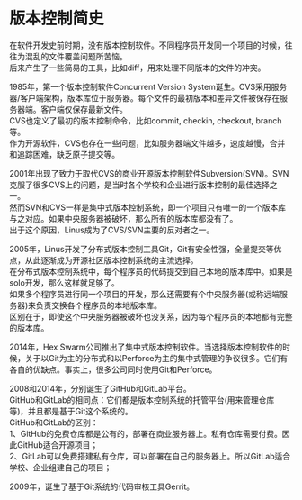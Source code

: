 # 版本控制简史
在软件开发史前时期，没有版本控制软件。不同程序员开发同一个项目的时候，往往为混乱的文件覆盖问题所苦恼。  
后来产生了一些简易的工具，比如diff，用来处理不同版本的文件的冲突。  

1985年，第一个版本控制软件Concurrent Version System诞生。CVS采用服务器/客户端架构，版本库位于服务器。每个文件的最初版本和差异文件被保存在服务器端。客户端仅保存最新文件。  
CVS也定义了最初的版本控制命令，比如commit, checkin, checkout, branch等。  
作为开源软件，CVS也存在一些问题，比如服务器端文件越多，速度越慢，合并和追踪困难，缺乏原子提交等。  

2001年出现了致力于取代CVS的商业开源版本控制软件Subversion(SVN)。SVN克服了很多CVS上的问题，是当时各个学校和企业进行版本控制的最佳选择之一。  
然而SVN和CVS一样是集中式版本控制系统，即一个项目只有唯一的一个版本库与之对应。如果中央服务器被破坏，那么所有的版本库都没有了。  
出于这个原因，Linus成为了CVS/SVN主要的反对者之一。  

2005年，Linus开发了分布式版本控制工具Git，Git有安全性强，全量提交等优点，从此逐渐成为开源社区版本控制系统的主流选择。  
在分布式版本控制系统中，每个程序员的代码提交到自己本地的版本库中。如果是solo开发，那么这样就足够了。    
如果多个程序员进行同一个项目的开发，那么还需要有个中央服务器(或称远端服务器)来负责交换各个程序员的本地版本库。  
区别在于，即使这个中央服务器被破坏也没关系，因为每个程序员的本地都有完整的版本库。  

2014年，Hex Swarm公司推出了集中式版本控制软件。当选择版本控制软件的时候，关于以Git为主的分布式和以Perforce为主的集中式管理的争议很多。它们有各自的优缺点。事实上，很多公司同时使用Git和Perforce。  

2008和2014年，分别诞生了GitHub和GitLab平台。  
GitHub和GitLab的相同点：它们都是版本控制系统的托管平台(用来管理仓库等)，并且都是基于Git这个系统的。  
GitHub和GitLab的区别：  
1、GitHub的免费仓库都是公有的，部署在商业服务器上。私有仓库需要付费。因此GitHub适合开源项目；  
2、GitLab可以免费搭建私有仓库，可以部署在自己的服务器上。所以GitLab适合学校、企业组建自己的项目；  

2009年，诞生了基于Git系统的代码审核工具Gerrit。  






